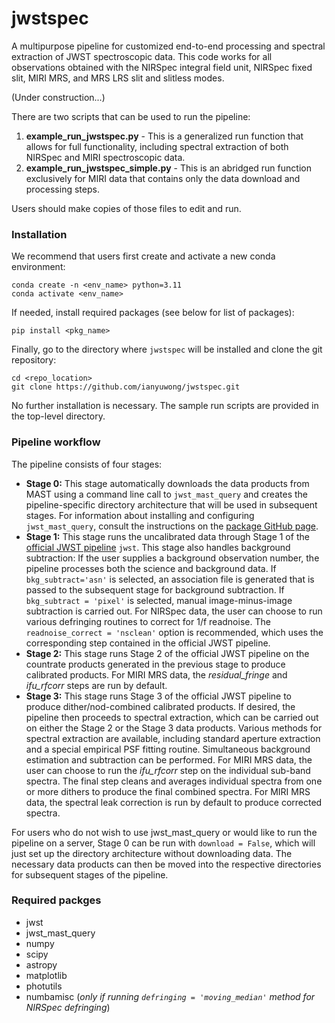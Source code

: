 # jwstspec
A multipurpose pipeline for customized end-to-end processing and spectral extraction of JWST spectroscopic data. 
This code works for all observations obtained with the NIRSpec integral field unit, NIRSpec fixed slit, MIRI MRS, and MRS LRS slit and slitless modes.

(Under construction...)

There are two scripts that can be used to run the pipeline:
1. **example_run_jwstspec.py** - This is a generalized run function that allows for full functionality, including spectral extraction of both NIRSpec and MIRI spectroscopic data.
2. **example_run_jwstspec_simple.py** - This is an abridged run function exclusively for MIRI data that contains only the data download and processing steps.

Users should make copies of those files to edit and run.

### Installation
We recommend that users first create and activate a new conda environment:
```
conda create -n <env_name> python=3.11
conda activate <env_name>
```
If needed, install required packages (see below for list of packages):
```
pip install <pkg_name>
```
Finally, go to the directory where `jwstspec` will be installed and clone the git repository:
```
cd <repo_location>
git clone https://github.com/ianyuwong/jwstspec.git
```
No further installation is necessary. The sample run scripts are provided in the top-level directory.



### Pipeline workflow
The pipeline consists of four stages:
- **Stage 0:** This stage automatically downloads the data products from MAST using a command line call to `jwst_mast_query` and creates the pipeline-specific directory architecture that will be used in subsequent stages. For information about installing and configuring `jwst_mast_query`, consult the instructions on the [package GitHub page](https://github.com/spacetelescope/jwst_mast_query).
- **Stage 1:** This stage runs the uncalibrated data through Stage 1 of the [official JWST pipeline](https://github.com/spacetelescope/jwst) `jwst`. This stage also handles background subtraction: If the user supplies a background observation number, the pipeline processes both the science and background data. If `bkg_subtract='asn'` is selected, an association file is generated that is passed to the subsequent stage for background subtraction. If `bkg_subtract = 'pixel'` is selected, manual image-minus-image subtraction is carried out. For NIRSpec data, the user can choose to run various defringing routines to correct for 1/f readnoise. The `readnoise_correct = 'nsclean'` option is recommended, which uses the corresponding step contained in the official JWST pipeline. 
- **Stage 2:** This stage runs Stage 2 of the official JWST pipeline on the countrate products generated in the previous stage to produce calibrated products. For MIRI MRS data, the *residual_fringe* and *ifu_rfcorr* steps are run by default.
- **Stage 3:** This stage runs Stage 3 of the official JWST pipeline to produce dither/nod-combined calibrated products. If desired, the pipeline then proceeds to spectral extraction, which can be carried out on either the Stage 2 or the Stage 3 data products. Various methods for spectral extraction are available, including standard aperture extraction and a special empirical PSF fitting routine. Simultaneous background estimation and subtraction can be performed. For MIRI MRS data, the user can choose to run the *ifu_rfcorr* step on the individual sub-band spectra. The final step cleans and averages individual spectra from one or more dithers to produce the final combined spectra. For MIRI MRS data, the spectral leak correction is run by default to produce corrected spectra.

For users who do not wish to use jwst_mast_query or would like to run the pipeline on a server, Stage 0 can be run with `download = False`, which will just set up the directory architecture without downloading data. The necessary data products can then be moved into the respective directories for subsequent stages of the pipeline.


### Required packges
- jwst
- jwst_mast_query
- numpy
- scipy
- astropy
- matplotlib
- photutils
- numbamisc   (*only if running `defringing = 'moving_median'` method for NIRSpec defringing*)
